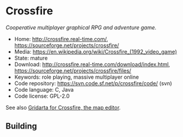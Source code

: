 # Crossfire

_Cooperative multiplayer graphical RPG and adventure game._

- Home: http://crossfire.real-time.com/, https://sourceforge.net/projects/crossfire/
- Media: https://en.wikipedia.org/wiki/Crossfire_(1992_video_game)
- State: mature
- Download: http://crossfire.real-time.com/download/index.html, https://sourceforge.net/projects/crossfire/files/
- Keywords: role playing, massive multiplayer online
- Code repository: https://svn.code.sf.net/p/crossfire/code/ (svn)
- Code language: C, Java
- Code license: GPL-2.0

See also [Gridarta for Crossfire, the map editor](https://sourceforge.net/projects/gridarta/).

## Building

